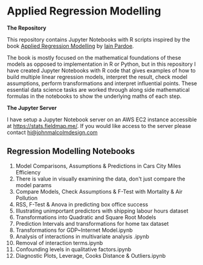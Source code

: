 # Applied Regression Modelling

**The Repository** 

This repository contains Jupyter Notebooks with R scripts inspired by the book [Applied Regression Modelling](https://iainpardoe.com/arm2e/) by [Iain Pardoe](https://iainpardoe.com/).

The book is mostly focused on the mathematical foundations of these models as opposed to implementation in R or Python, but in this repository I have created Jupyter Notebooks with R code that gives examples of how to build multiple linear regression models, interpret the result, check model assumptions, perform transformations and interpret influential points. These essential data science tasks are worked through along side mathematical formulas in the notebooks to show the underlying maths of each step.

**The Jupyter Server**

I have setup a Jupyter Notebook server on an AWS EC2 instance accessible at https://stats.fieldmap.me/. If you would like access to the server please contact hi@johnmalcolmdesign.com

## Regression Modelling Notebooks
1. Model Comparisons, Assumptions & Predictions in Cars City Miles Efficiency
2. There is value in visually examining the data, don't just compare the model params
3. Compare Models, Check Assumptions & F-Test with Mortality & Air Pollution
4. RSS, F-Test & Anova in predicting box office success
5. Illustrating unimportant predictors with shipping labour hours dataset
6. Transformations into Quadratic and Square Root Models
7. Prediction Intervals and transformations for home tax dataset
8. Transformations for GDP~Internet Model.ipynb
9. Analysis of interactions in multivariate analysis .ipynb
10. Removal of interaction terms.ipynb
11. Confounding levels in qualitative factors.ipynb
12. Diagnostic Plots, Leverage, Cooks Distance & Outliers.ipynb
